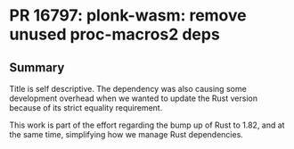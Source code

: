 # PR 16797: plonk-wasm: remove unused proc-macros2 deps

## Summary

Title is self descriptive.
The dependency was also causing some development overhead when we wanted to
update the Rust version because of its strict equality requirement.

This work is part of the effort regarding the bump up of Rust to 1.82, and at
the same time, simplifying how we manage Rust dependencies.
